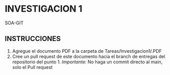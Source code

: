 # INVESTIGACION 1

SOA-GIT 
## INSTRUCCIONES

1. Agregue el documento PDF a la carpeta de Tareas/Investigacion1/<Su nombre>.PDF
2. Cree un pull request de este documento hacia el branch de entregas del repositorio del punto 1.
  *Importante:* No haga un commit directo al main, solo el Pull request

